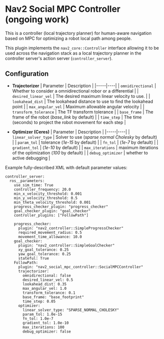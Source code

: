 # Nav2 Social MPC Controller (ongoing work)

This is a controller (local trajectory planner) for human-aware navigation based on MPC for optimizing a robot local path among people. 


This plugin implements the `nav2_core::Controller` interface allowing it to be used across the navigation stack as a local trajectory planner in the controller server's action server (`controller_server`).



## Configuration

* **Trajectorizer**
| Parameter | Description | 
|-----|----|
| `omnidirectional` | Whether to consider a omnidirectional robor or a differential |
| `desired_linear_vel` | The desired maximum linear velocity to use. |
| `lookahead_dist` | The lookahead distance to use to find the lookahead point |
| `max_angular_vel` | Maximum allowable angular velocity |
| `transform_tolerance` | The TF transform tolerance |
| `base_frame` | The frame of the robot (*base_link* by default) |
| `time_step` | The time (seconds) to project the robot movement for each step |


* **Optimizer (Ceres)**
| Parameter | Description | 
|-----|----|
| `linear_solver_type` | Solver to use (*sparse normal Cholesky* by default) |
| `param_tol` | tolerance (*1e-15* by default) |
| `fn_tol` |  (*1e-7* by default) |
| `gradient_tol` | (*1e-10* by default) |
| `max_iterations` | maximum iterations of the optimization (*100* by default) |
| `debug_optimizer` | whether to active debugging |



Example fully-described XML with default parameter values:

```
controller_server:
  ros__parameters:
    use_sim_time: True
    controller_frequency: 20.0
    min_x_velocity_threshold: 0.001
    min_y_velocity_threshold: 0.5
    min_theta_velocity_threshold: 0.001
    progress_checker_plugin: "progress_checker"
    goal_checker_plugin: "goal_checker"
    controller_plugins: ["FollowPath"]

    progress_checker:
      plugin: "nav2_controller::SimpleProgressChecker"
      required_movement_radius: 0.5
      movement_time_allowance: 10.0
    goal_checker:
      plugin: "nav2_controller::SimpleGoalChecker"
      xy_goal_tolerance: 0.25
      yaw_goal_tolerance: 0.25
      stateful: True
    FollowPath:
      plugin: "nav2_social_mpc_controller::SocialMPCController"
      trajectorizer:
        omnidirectional: false
        desired_linear_vel: 0.5
        lookahead_dist: 0.35
        max_angular_vel: 1.0
        transform_tolerance: 0.1
        base_frame: "base_footprint"
        time_step: 0.05
      optimizer:
        linear_solver_type: "SPARSE_NORMAL_CHOLESKY"
        param_tol: 1.0e-15
        fn_tol: 1.0e-7
        gradient_tol: 1.0e-10
        max_iterations: 100
        debug_optimizer: false
```

